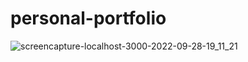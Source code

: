 # personal-portfolio

![screencapture-localhost-3000-2022-09-28-19_11_21](https://user-images.githubusercontent.com/109949736/193484562-14d26a13-e3c1-4353-a657-84c1399781cc.png)
